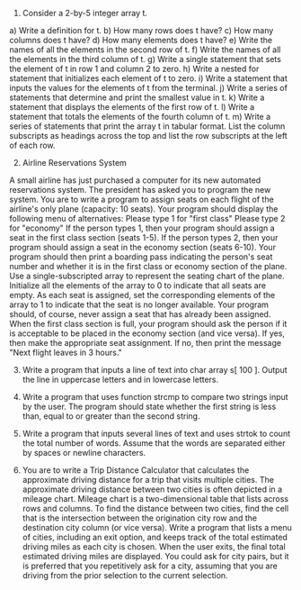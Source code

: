 1. Consider a 2-by-5 integer array t.

  a) Write a definition for t.
  b) How many rows does t have?
  c) How many columns does t have?
  d) How many elements does t have?
  e) Write the names of all the elements in the second row of t.
  f) Write the names of all the elements in the third column of t.
  g) Write a single statement that sets the element of t in row 1 and column 2 to zero.
  h) Write a nested for statement that initializes each element of t to zero.
  i) Write a statement that inputs the values for the elements of t from the terminal.
  j) Write a series of statements that determine and print the smallest value in t.
  k) Write a statement that displays the elements of the first row of t.
  l) Write a statement that totals the elements of the fourth column of t.
  m) Write a series of statements that print the array t in tabular format. List the column subscripts as headings across the top and list the row subscripts at the left of each
  row.
  
2. Airline Reservations System

  A small airline has just purchased a computer for its new automated reservations
  system. The president has asked you to program the new system. You are to write a
  program to assign seats on each flight of the airline's only plane (capacity: 10 seats).
  Your program should display the following menu of alternatives:
  Please type 1 for "first class"
  Please type 2 for "economy"
  If the person types 1, then your program should assign a seat in the first class section
  (seats 1-5). If the person types 2, then your program should assign a seat in the
  economy section (seats 6-10). Your program should then print a boarding pass
  indicating the person's seat number and whether it is in the first class or economy
  section of the plane.
  Use a single-subscripted array to represent the seating chart of the plane. Initialize all
  the elements of the array to 0 to indicate that all seats are empty. As each seat is
  assigned, set the corresponding elements of the array to 1 to indicate that the seat is no
  longer available. Your program should, of course, never assign a seat that has already
  been assigned. When the first class section is full, your program should ask the person
  if it is acceptable to be placed in the economy section (and vice versa). If yes, then
  make the appropriate seat assignment. If no, then print the message "Next flight leaves
  in 3 hours."
  
3. Write a program that inputs a line of text into char array s[ 100 ]. Output the line in
  uppercase letters and in lowercase letters.
  
4. Write a program that uses function strcmp to compare two strings input by the user.
  The program should state whether the first string is less than, equal to or greater than
  the second string.
  
5. Write a program that inputs several lines of text and uses strtok to count the total
  number of words. Assume that the words are separated either by spaces or newline
  characters.
  
6. You are to write a Trip Distance Calculator that calculates the approximate driving
  distance for a trip that visits multiple cities.
  The approximate driving distance between two cities is often depicted in a mileage
  chart. Mileage chart is a two-dimensional table that lists across rows and columns.
  To find the distance between two cities, find the cell that is the intersection between
  the origination city row and the destination city column (or vice versa).
  Write a program that lists a menu of cities, including an exit option, and keeps track of
  the total estimated driving miles as each city is chosen. When the user exits, the final
  total estimated driving miles are displayed.
  You could ask for city pairs, but it is preferred that you repetitively ask for a city,
  assuming that you are driving from the prior selection to the current selection.
